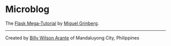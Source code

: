 # Microblog

The [Flask Mega-Tutorial](https://blog.miguelgrinberg.com/post/the-flask-mega-tutorial-part-i-hello-world) by [Miguel Grinberg](https://twitter.com/miguelgrinberg).

---
Created by [Billy Wilson Arante](https://arante.github.io/portfolio) of Mandaluyong City, Philippines
